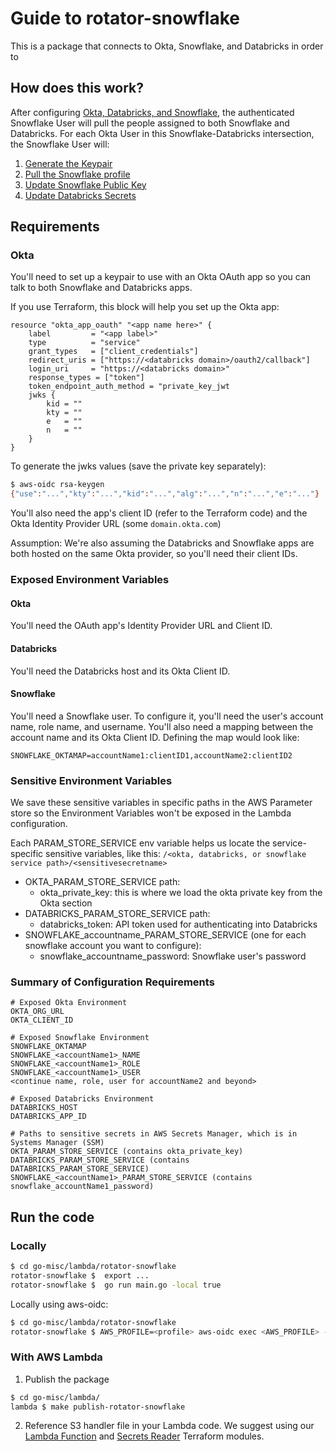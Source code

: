 # Guide to rotator-snowflake
This is a package that connects to Okta, Snowflake, and Databricks in order to 

## How does this work?
After configuring [Okta, Databricks, and Snowflake](https://github.com/chanzuckerberg/go-misc/blob/main/lambda/rotator-snowflake/main.go#L22-L41), the authenticated Snowflake User will pull the people assigned to both Snowflake and Databricks. For each Okta User in this Snowflake-Databricks intersection, the Snowflake User will:
1. [Generate the Keypair](https://github.com/chanzuckerberg/go-misc/blob/ddf185cf910930996716cbd2177effa9a82165d6/lambda/rotator-snowflake/rotate/rotate.go#L49-L57)
2. [Pull the Snowflake profile](https://github.com/chanzuckerberg/go-misc/blob/ddf185cf910930996716cbd2177effa9a82165d6/lambda/rotator-snowflake/rotate/rotate.go#L20-L24)
3. [Update Snowflake Public Key](https://github.com/chanzuckerberg/go-misc/blob/ddf185cf910930996716cbd2177effa9a82165d6/lambda/rotator-snowflake/rotate/snowflake.go#L11)
4. [Update Databricks Secrets](https://github.com/chanzuckerberg/go-misc/blob/ddf185cf910930996716cbd2177effa9a82165d6/lambda/rotator-snowflake/rotate/databricks.go#L18)


## Requirements
### Okta
You'll need to set up a keypair to use with an Okta OAuth app so you can talk to both Snowflake and Databricks apps.

If you use Terraform, this block will help you set up the Okta app:
```hcl
resource "okta_app_oauth" "<app name here>" {
    label         = "<app label>"
    type          = "service"
    grant_types   = ["client_credentials"]
    redirect_uris = ["https://<databricks domain>/oauth2/callback"]
    login_uri     = "https://<databricks domain>"
    response_types = ["token"]
    token_endpoint_auth_method = "private_key_jwt
    jwks {
        kid = ""
        kty = ""
        e   = ""
        n   = ""
    }
}
```
To generate the jwks values (save the private key separately):
```bash
$ aws-oidc rsa-keygen 
{"use":"...","kty":"...","kid":"...","alg":"...","n":"...","e":"..."}
```

You'll also need the app's client ID (refer to the Terraform code) and the Okta Identity Provider URL (some `domain.okta.com`) 

Assumption: We're also assuming the Databricks and Snowflake apps are both hosted on the same Okta provider, so you'll need their client IDs. 

### Exposed Environment Variables
#### Okta
You'll need the OAuth app's Identity Provider URL and Client ID. 

#### Databricks
You'll need the Databricks host and its Okta Client ID. 

#### Snowflake
You'll need a Snowflake user. To configure it, you'll need the user's account name, role name, and username. You'll also need a mapping between the account name and its Okta Client ID. Defining the map would look like:
```
SNOWFLAKE_OKTAMAP=accountName1:clientID1,accountName2:clientID2
```

### Sensitive Environment Variables
We save these sensitive variables in specific paths in the AWS Parameter store so the Environment Variables won't be exposed in the Lambda configuration.

Each PARAM_STORE_SERVICE env variable helps us locate the service-specific sensitive variables, like this: `/<okta, databricks, or snowflake service path>/<sensitivesecretname>`
* OKTA_PARAM_STORE_SERVICE path:  
  * okta_private_key: this is where we load the okta private key from the Okta section  
* DATABRICKS_PARAM_STORE_SERVICE path:  
  * databricks_token: API token used for authenticating into Databricks  
* SNOWFLAKE_accountname_PARAM_STORE_SERVICE (one for each snowflake account you want to configure):  
  * snowflake_accountname_password: Snowflake user's password

### Summary of Configuration Requirements
```
# Exposed Okta Environment
OKTA_ORG_URL
OKTA_CLIENT_ID 

# Exposed Snowflake Environment
SNOWFLAKE_OKTAMAP
SNOWFLAKE_<accountName1>_NAME
SNOWFLAKE_<accountName1>_ROLE 
SNOWFLAKE_<accountName1>_USER 
<continue name, role, user for accountName2 and beyond>

# Exposed Databricks Environment
DATABRICKS_HOST
DATABRICKS_APP_ID

# Paths to sensitive secrets in AWS Secrets Manager, which is in Systems Manager (SSM)
OKTA_PARAM_STORE_SERVICE (contains okta_private_key)
DATABRICKS_PARAM_STORE_SERVICE (contains DATABRICKS_PARAM_STORE_SERVICE)
SNOWFLAKE_<accountName1>_PARAM_STORE_SERVICE (contains snowflake_accountName1_password)
```

## Run the code
### Locally
```bash
$ cd go-misc/lambda/rotator-snowflake
rotator-snowflake $  export ...
rotator-snowflake $  go run main.go -local true
```
Locally using aws-oidc:
```bash
$ cd go-misc/lambda/rotator-snowflake
rotator-snowflake $ AWS_PROFILE=<profile> aws-oidc exec <AWS_PROFILE> -- go run main.go -local true
```
### With AWS Lambda
1. Publish the package
```bash
$ cd go-misc/lambda/
lambda $ make publish-rotator-snowflake
```
2. Reference S3 handler file in your Lambda code. We suggest using our [Lambda Function](https://github.com/chanzuckerberg/cztack/tree/main/aws-lambda-function) and [Secrets Reader](https://github.com/chanzuckerberg/cztack/tree/main/aws-iam-secrets-reader-policy) Terraform modules.
